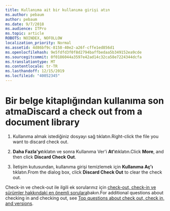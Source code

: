 ```yaml
---
title: Kullanıma ait bir kullanıma girişi atın
ms.author: pebaum
author: pebaum
ms.date: 9/7/2018
ms.audience: ITPro
ms.topic: article
ROBOTS: NOINDEX, NOFOLLOW
localization_priority: Normal
ms.assetid: 4d86bf9c-8158-40e2-a26f-cffe1ed856d1
ms.openlocfilehash: 9e5fdfd3f0f8d2794baffbedaa5b349152ea9cde
ms.sourcegitcommit: 0f0186044a3597e42ad14c32ca58e7224344dcfa
ms.translationtype: MT
ms.contentlocale: tr-TR
ms.lasthandoff: 12/15/2019
ms.locfileid: "40052345"
---
```

# <a name="discard-a-check-out-from-a-document-library"></a><span data-ttu-id="4e400-102">Bir belge kitaplığından kullanıma son atma</span><span class="sxs-lookup"><span data-stu-id="4e400-102">Discard a check out from a document library</span></span>

1. <span data-ttu-id="4e400-103">Kullanıma almak istediğiniz dosyayı sağ tıklatın.</span><span class="sxs-lookup"><span data-stu-id="4e400-103">Right-click the file you want to discard check out.</span></span>
    
2. <span data-ttu-id="4e400-104">**Daha Fazla'yı**tıklatın ve sonra Kullanıma Ver'i **At'ı**tıklatın.</span><span class="sxs-lookup"><span data-stu-id="4e400-104">Click **More**, and then click **Discard Check Out**.</span></span> 
    
3. <span data-ttu-id="4e400-105">İletişim kutusundan, kullanıma girişi temizlemek için **Kullanıma Aç'ı** tıklatın.</span><span class="sxs-lookup"><span data-stu-id="4e400-105">From the dialog box, click **Discard Check Out** to clear the check out.</span></span> 
    
<span data-ttu-id="4e400-106">Check-in ve check-out ile ilgili ek sorularınız için [check-out, check-in ve sürümler hakkındaki en önemli sorulara](https://go.microsoft.com/fwlink/?linkid=2018786)bakın.</span><span class="sxs-lookup"><span data-stu-id="4e400-106">For additional questions about checking in and checking out, see [Top questions about check out, check in, and versions](https://go.microsoft.com/fwlink/?linkid=2018786).</span></span>
  

